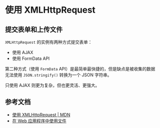 # 使用 XMLHttpRequest

## 提交表单和上传文件

`XMLHttpRequest` 的实例有两种方式提交表单：

* 使用 AJAX
* 使用 FormData API

第二种方式（使用 `FormData` API）是最简单最快捷的，但是缺点是被收集的数据无法使用 `JSON.stringify()` 转换为一个 JSON 字符串。

只使用 AJAX 则更为复杂，但也更灵活、更强大。

## 参考文档

* [使用 XMLHttpRequest | MDN](https://developer.mozilla.org/zh-CN/docs/Web/API/XMLHttpRequest/Using_XMLHttpRequest)
* [在 Web 应用程序中使用文件](https://developer.mozilla.org/zh-CN/docs/Web/API/File/Using_files_from_web_applications)
